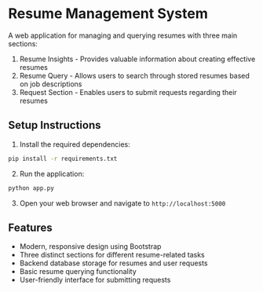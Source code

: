 # Resume Management System

A web application for managing and querying resumes with three main sections:

1. Resume Insights - Provides valuable information about creating effective resumes
2. Resume Query - Allows users to search through stored resumes based on job descriptions
3. Request Section - Enables users to submit requests regarding their resumes

## Setup Instructions

1. Install the required dependencies:
```bash
pip install -r requirements.txt
```

2. Run the application:
```bash
python app.py
```

3. Open your web browser and navigate to `http://localhost:5000`

## Features

- Modern, responsive design using Bootstrap
- Three distinct sections for different resume-related tasks
- Backend database storage for resumes and user requests
- Basic resume querying functionality
- User-friendly interface for submitting requests
